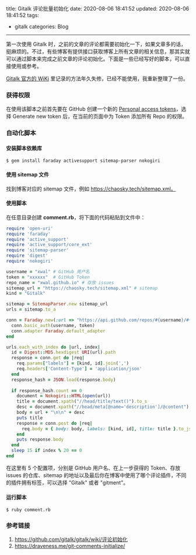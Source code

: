 title: Gitalk 评论批量初始化
date: 2020-08-06 18:41:52
updated: 2020-08-06 18:41:52
tags:
- gitalk
categories: Blog
---

第一次使用 Gitalk 时，之前的文章的评论都需要初始化一下，如果文章多的话，挺麻烦的。不过，有些博客有提供接口获取博客上所有文章的相关信息，那其实就可以通过脚本来完成之前文章的评论初始化。下面是一些已经写好的脚本，可以直接使用或参考。

[Gitalk 官方的 WiKi](https://github.com/gitalk/gitalk/wiki/评论初始化) 里记录的方法年久失修，已经不能使用，我重新整理了一份。

### 获得权限

在使用该脚本之前首先要在 GitHub 创建一个新的 [Personal access tokens](https://github.com/settings/tokens)，选择 Generate new token 后，在当前的页面中为 Token 添加所有 Repo 的权限。

### 自动化脚本

#### 安装脚本依赖库

```shell
$ gem install faraday activesupport sitemap-parser nokogiri
```

#### 使用 sitemap 文件

找到博客对应的 sitemap 文件，例如 https://chaosky.tech/sitemap.xml。

#### 使用脚本

在任意目录创建 **comment.rb**，将下面的代码粘贴到文件中：

```ruby
require 'open-uri'
require 'faraday'
require 'active_support'
require 'active_support/core_ext'
require 'sitemap-parser'
require 'digest'
require 'nokogiri'

username = "xwal" # GitHub 用户名
token = "xxxxxx"  # GitHub Token
repo_name = "xwal.github.io" # 存放 issues
sitemap_url = "https://chaosky.tech/sitemap.xml" # sitemap
kind = "Gitalk"

sitemap = SitemapParser.new sitemap_url
urls = sitemap.to_a

conn = Faraday.new(:url => "https://api.github.com/repos/#{username}/#{repo_name}/issues") do |conn|
  conn.basic_auth(username, token)
  conn.adapter Faraday.default_adapter
end

urls.each_with_index do |url, index|
  id = Digest::MD5.hexdigest URI(url).path
  response = conn.get do |req|
    req.params["labels"] = [kind, id].join(',')
    req.headers['Content-Type'] = 'application/json'
  end
  response_hash = JSON.load(response.body)
  
  if response_hash.count == 0
    document = Nokogiri::HTML(open(url))
    title = document.xpath("//head/title/text()").to_s
    desc = document.xpath("//head/meta[@name='description']/@content").to_s
    body = url + "\n\n" + desc
    puts title
    response = conn.post do |req|
      req.body = { body: body, labels: [kind, id], title: title }.to_json
    end
    puts response.body
  end
  sleep 15 if index % 20 == 0
end
```

在这里有 5 个配置项，分别是 GitHub 用户名、在上一步获得的 Token、存放 issues 的仓库、sitemap 的地址以及最后你在博客中使用了哪个评论插件，不同的插件拥有标签，可以选择 "Gitalk" 或者 "gitment"。

#### 运行脚本

```shell
$ ruby comment.rb
```

### 参考链接

1. <https://github.com/gitalk/gitalk/wiki/评论初始化>
2. <https://draveness.me/git-comments-initialize/>